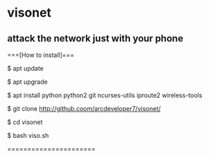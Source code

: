 # visonet
attack the network just with your phone
---------------------------------------
===[How to install]===

$ apt update

$ apt upgrade

$ apt install python python2 git ncurses-utils iproute2 wireless-tools

$ git clone http://github.coom/arcdeveloper7/visonet/

$ cd visonet

$ bash viso.sh

======================

